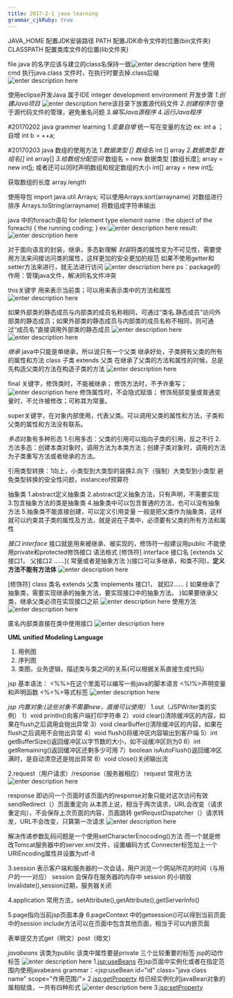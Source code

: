 ```yaml
---
title: 2017-2-1 java learning
grammar_cjkRuby: true
---
```

JAVA_HOME 配置JDK安装路径
PATH 			 配置JDK命令文件的位置(bin文件夹)
CLASSPATH 配置类库文件的位置(lib文件夹)

file.java 的名字应该与建立的class名保持一致![enter description here][1]
使用cmd 执行java.class 文件时，在执行时要去掉.class后缀![enter description here][2]

使用eclipse开发Java 属于IDE integer development environment
开发步骤
*1.创建Java项目*
![enter description here][3]该目录下放置源代码文件
*2.创建程序包*  便于源代码文件的管理，避免重名问题
*3.编写Java源程序*
*4.运行Java程序*


  

#20170202 java grammer learning 
*1.变量自增*
统一写在变量的左边 ex: int a ； 自增 int b = ++a;

#20170203 java 数组的使用方法
*1.数据类型	[] 数组名*
int [] array
*2.数据类型  数组名[]*
int array[]
*3.给数组分配空间*
数组名 = new 数据类型 [数组长度];
array = new int[5];
或者还可以同时声明数组和规定数组的大小
int[] array = new int[5];

获取数组的长度 array.length

使用导包 import java.util.Arrays;
可以使用Arrays.sort(arrayname) 对数组进行排序
Arrays.toString(arrayname) 将数组成字符串输出

java 中的foreach语句
for (element type  element name : the object of the foreach)
{
	the running coding;
}
ex:![enter description here][4] result:![enter description here][5]

对于面向语言的封装，继承，多态新理解
*封装*将类的属性变为不可见性，需要使用方法来间接访问类的属性，这样更加的安全更加的规范
如果不使用getter和setter方法来进行，就无法进行访问
![enter description here][6]
ps：package的作用：管理java文件，解决同名文件冲突

this关键字
用来表示当前类；可以用来表示类中的方法和属性
![enter description here][7]

 如果外部类的静态成员与内部类的成员名称相同，可通过“类名.静态成员”访问外部类的静态成员；如果外部类的静态成员与内部类的成员名称不相同，则可通过“成员名”直接调用外部类的静态成员
 ![enter description here][8] ![enter description here][9]
 
 *继承*
 java中只能是单继承，所以说只有一个父类
继承好处，子类拥有父类的所有的属性和方法
class 子类 extends 父类
在继承了父类的方法和属性的时候，总是先构造父类的方法在构造子类的方法
![enter description here][10]
 
 final 关键字，修饰类时，不能被继承；
 修饰方法时，不予许重写；
 ![enter description here][11]
 修饰属性时，不会隐式赋值；
 修饰局部变量或普通变量时，不允许被修改；可称其为常量。
 
 super关键字，在对象内部使用，代表父类。可以调用父类的属性和方法，子类和父类的属性和方法没有联系。
 
 *多态*对象有多种形态
 1.引用多态：父类的引用可以指向子类的引用，反之不行
 2.方法多态：创建本类对象时，调用方法为本类方法；创建子类对象时，调用的方法为子类重写方法或者继承的方法。

引用类型转换：1向上，小类型到大类型的装换2.向下（强制）大类型到小类型
避免类型转换的安全性问题，instanceof预算符

抽象类
1.abstract定义抽象类
2.abstract定义抽象方法，只有声明，不需要实现
3.包含抽象方法的类是抽象类
4.抽象类中可以包含普通的方法，也可以没有抽象方法
5.抽象类不能直接创建，可以定义引用变量
一般是把父类作为抽象类，这样就可以约束其子类的属性及方法，就是说在子类中，必须要有父类的所有方法和属性
 
 *接口 interface* 接口就是用来被继承、被实现的，修饰符一般建议用public
 不能使用private和protected修饰接口
 语法格式 [修饰符] interface 接口名 [extends 父接口1， 父接口2 ......]{
  常量或者是抽象方法
 }(接口可以多继承，和类不同)，**定义方法不能有方法体**
 ![enter description here][12]
 
 [修饰符] class 类名 extends 父类 implements 接口1， 就扣2......
 {
 	如果继承了抽象类，需要实现继承的抽象方法，要实现接口中的抽象方法。
 }如果要继承父类，继承父类必须在实现接口之前
 ![enter description here][13]
 使用方法
 ![enter description here][14]
  
  匿名内部类直接在类中使用接口
  ![enter description here][15]
  
  **UML unified Modeling Language**
 1. 用例图 
 2. 序列图
 3. 类图，业务逻辑，描述类与类之间的关系(可以根据关系直接生成代码)
 
 jsp 基本语法：
 <%%>在这个里面可以编写一些java的脚本语言
 <%!%>声明变量和声明函数
 <%=%>等式标签
 ![enter description here][16]
 
 *jsp 内置对象:(这些对象不需要new，直接可以使用）*
 1.out（JSPWriter类的实例）
1）void println()向客户端打印字符串
2）void clear()清除缓冲区的内容，如果在flush之后调用会抛出异常
3）void clearBuffer()清除缓冲区的内容，如果在flush之后调用不会抛出异常
4）void flush()将缓冲区内容输出到客户端
5）int getBufferSize()返回缓冲区以字节数的大小，如不设缓冲区则为0
6）int getRemaining()返回缓冲区还剩多少可用
7）boolean isAutoFlush()返回缓冲区满时，是自动清空还是抛出异常
8）void close()关闭输出流

 2.request（用户请求）/response（服务器相应）
 request 常用方法
 ![enter description here][17]
 
 response 即访问一个页面时该页面内的response对象只能对这次访问有效
 sendRedirect（）页面重定向 从本质上说，相当于两次请求，URL会改变（请求重定向），不会保存上次页面的内容，页面跳转
 getRequstDispatcher（）请求转发，URL不会改变，只算第一次请求
  ![enter description here][18]
  
 解决传递参数乱码问题是一个使用setCharacterEnocoding()方法
 而一个就是修改Tomcat服务器中的server.xml文件，设置编码方式
 Connecter标签加上一个URIEncoding属性并设置为utf-8
 
 3.session 表示客户端和服务器的一次会话，用户浏览一个网站所花的时间（与用户的一一对应）
session 会保存在服务器的内存中
session 的小销毁invalidate(),session过期，服务器关闭

 4.application 
 常用方法，setAttribute(),getAttribute(),getServerInfo()
 
 5.page指向当前jsp页面本身
 6.pageContext 中的getsession()可以得到当前页面中的session
 include方法可以在页面中包含其他页面，相当于可以内嵌页面
 
表单提交方式get（明文）post（暗文）


*javabeans*
该类为public
该类中属性要是private
三个比较重要的标签
jsp的动作标签
![enter description here][19]
1.<jsp:useBeans>
在jsp页面中实例化或者在指定范围内使用javabeans
grammar：<jsp:useBean id="id" class="java class name" scope="作用范围/">
2.<jsp:getProperty>
给已经实例化的javaBean对象的属相赋值，一共有四种形式
![enter description here][20]
3.<jsp:setProperty>


  [1]: ./images/1485920252353.jpg "1485920252353.jpg"
  [2]: ./images/1485920504124.jpg "1485920504124.jpg"
  [3]: ./images/1485921757421.jpg "1485921757421.jpg"
  [4]: ./images/1486099852750.jpg "1486099852750.jpg"
  [5]: ./images/1486099883447.jpg "1486099883447.jpg"
  [6]: ./images/1486537718900.jpg "1486537718900.jpg"
  [7]: ./images/1486541383430.jpg "1486541383430.jpg"
  [8]: ./images/1486543342540.jpg "1486543342540.jpg"
  [9]: ./images/1486543394483.jpg "1486543394483.jpg"
  [10]: ./images/1486628668879.jpg "1486628668879.jpg"
  [11]: ./images/1486628872175.jpg "1486628872175.jpg"
  [12]: ./images/1486709290971.jpg "1486709290971.jpg"
  [13]: ./images/1486709259734.jpg "1486709259734.jpg"
  [14]: ./images/1486709462783.jpg "1486709462783.jpg"
  [15]: ./images/1486710064416.jpg "1486710064416.jpg"
  [16]: ./images/1486559508297.jpg "1486559508297.jpg"
  [17]: ./images/1486640970702.jpg "1486640970702.jpg"
  [18]: ./images/1486804158672.jpg "1486804158672.jpg"
  [19]: ./images/1487749665717.jpg "1487749665717.jpg"
  [20]: ./images/1487752075305.jpg "1487752075305.jpg"